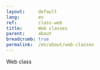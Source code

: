 ```yaml
---
layout:     default
lang:       en
ref:        class-web
title:      Web classes
parent:     about
breadcrumb: true
permalink:  /en/about/web-classes
---
```


Web class
